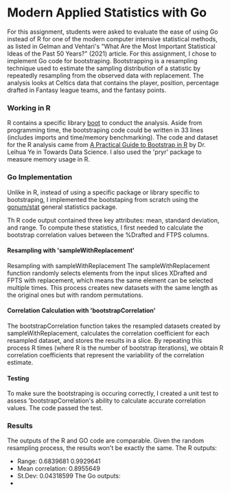 # Modern Applied Statistics with Go
For this assignment, students were asked to evaluate the ease of using Go instead of R for one of the modern computer intensive statistical methods, as listed in Gelman and Vehtari's "What Are the Most Important Statistical Ideas of the Past 50 Years?" (2021) article. For this assignment, I chose to implement Go code for bootstraping. Bootstrapping is a resampling technique used to estimate the sampling distribution of a statistic by repeatedly resampling from the observed data with replacement. The analysis looks at Celtics data that contains the player, position, percentage drafted in Fantasy league teams, and the fantasy points.
### Working in R
R contains a specific library [boot](https://cran.r-project.org/web/packages/bootstrap/index.html) to conduct the analysis. Aside from programming time, the bootstraping code could be written in 33 lines (includes imports and time/memory benchmarking). The code and dataset for the R analysis came from [A Practical Guide to Bootstrap in R](https://medium.com/p/bd975ec6dcea) by Dr. Leihua Ye in Towards Data Science. 
I also used the 'pryr' package to measure memory usage in R.
### Go Implementation
Unlike in R, instead of using a specific package or library specific to bootstraping, I implemented the bootstaping from scratch using the [gonum/stat]("gonum.org/v1/gonum/stat") general statistics package.

Th R code output contained three key attributes: mean, standard deviation, and range.  To compute these statistics, I first needed to calculate the bootstrap correlation values between the %Drafted and FTPS columns.
#### Resampling with 'sampleWithReplacement'
Resampling with sampleWithReplacement
The sampleWithReplacement function randomly selects elements from the input slices XDrafted and FPTS with replacement, which means the same element can be selected multiple times. This process creates new datasets with the same length as the original ones but with random permutations.
#### Correlation Calculation with 'bootstrapCorrelation'
The bootstrapCorrelation function takes the resampled datasets created by sampleWithReplacement, calculates the correlation coefficient for each resampled dataset, and stores the results in a slice. By repeating this process R times (where R is the number of bootstrap iterations), we obtain R correlation coefficients that represent the variability of the correlation estimate.
#### Testing
To make sure the bootstraping is occuring correctly, I created a unit test to assess 'bootstrapCorrelation's ability to calculate accurate correlation values. The code passed the test.
### Results
The outputs of the R and GO code are comparable. Given the random resampling process, the results won't be exactly the same. 
The R outputs:
- Range: 0.6839681 0.9929641
- Mean correlation: 0.8955649
- St.Dev: 0.04318599
The Go outputs:
- 